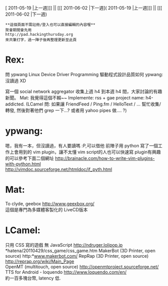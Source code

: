 [ 2011-05-19 |上一週]]] || [[[ 2011-06-02 |下一週]( 2011-05-19 |上一週]]] || [[[ 2011-06-02 |下一週)




    **這個頁面不需註冊/登入也可以直接編輯的內容喔**
    聚會期間會先用 
    http://pad.hackingthursday.org
    來共筆打字，過一陣子後再整理更新至此頁



# Rex:

問 ypwang Linux Device Driver Programming 驅動程式設計品質如何 
ypwang:沒讀過 XD

寫一個 social network aggregator 收集上週 h4 到本週 h4 間，大家討論的有趣新聞。
Mat: 我覺得這個不賴~~
Implemente: rss + gae
project name: h4-addicted.
(LCamel 問: 如果讓 FriendFeed / Ping.fm / HelloText / ... 幫忙收集/轉發,
然後對著他們 grep 一下...?  或者用 yahoo pipes 做.... ?)


# ypwang:

嗯，我有一本，但沒讀過，有人要讀嗎 :P,可以借他
前陣子用 python 寫了一個工作上會用到的 vim plugin，讓不太懂 vim script的人也可以快速寫 plugin有興趣的可以參考下面二個網址
<http://brainacle.com/how-to-write-vim-plugins-with-python.html>  
<http://vimdoc.sourceforge.net/htmldoc/if_pyth.html>  

# Mat:

To clyde, geebox
<http://www.geexbox.org/>  
這個是專門為多媒體客製化的 LiveCD版本

# LCamel:

只用 CSS 寫的遊戲 無 JavaScript
<http://ndruger.lolipop.jp>  *hatena/20110429/css_game/css_game.htm
MakerBot (3D Printer, open source)
http:*www.makerbot.com/
RepRap (3D Printer, open source)
<http://reprap.org/wiki/Main_Page>  
OpenMT (multitouch, open source)
<http://openmtproject.sourceforge.net/>  
TTS for Android - loquendo <http://www.loquendo.com/en/>  
約一百多塊台幣, latency 低.